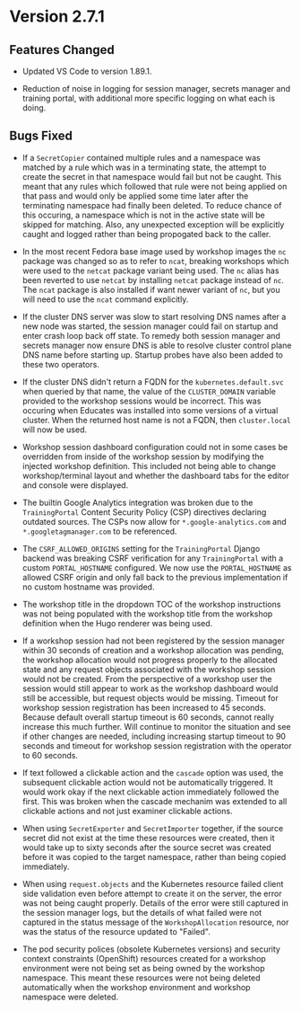 Version 2.7.1
=============

Features Changed
----------------

* Updated VS Code to version 1.89.1.

* Reduction of noise in logging for session manager, secrets manager and
  training portal, with additional more specific logging on what each is doing.

Bugs Fixed
----------

* If a `SecretCopier` contained multiple rules and a namespace was matched by a
  rule which was in a terminating state, the attempt to create the secret in
  that namespace would fail but not be caught. This meant that any rules which
  followed that rule were not being applied on that pass and would only be
  applied some time later after the terminating namespace had finally been
  deleted. To reduce chance of this occuring, a namespace which is not in the
  active state will be skipped for matching. Also, any unexpected exception
  will be explicitly caught and logged rather than being propogated back to the
  caller.

* In the most recent Fedora base image used by workshop images the `nc` package
  was changed so as to refer to `ncat`, breaking workshops which were used to
  the `netcat` package variant being used. The `nc` alias has been reverted to
  use `netcat` by installing `netcat` package instead of `nc`. The `ncat`
  package is also installed if want newer variant of `nc`, but you will need to
  use the `ncat` command explicitly.

* If the cluster DNS server was slow to start resolving DNS names after a new
  node was started, the session manager could fail on startup and enter crash
  loop back off state. To remedy both session manager and secrets manager now
  ensure DNS is able to resolve cluster control plane DNS name before starting
  up. Startup probes have also been added to these two operators.

* If the cluster DNS didn't return a FQDN for the `kubernetes.default.svc` when
  queried by that name, the value of the `CLUSTER_DOMAIN` variable provided to
  the workshop sessions would be incorrect. This was occuring when Educates was
  installed into some versions of a virtual cluster. When the returned host name
  is not a FQDN, then `cluster.local` will now be used.

* Workshop session dashboard configuration could not in some cases be overridden
  from inside of the workshop session by modifying the injected workshop
  definition. This included not being able to change workshop/terminal layout
  and whether the dashboard tabs for the editor and console were displayed.

* The builtin Google Analytics integration was broken due to the `TrainingPortal`
  Content Security Policy (CSP) directives declaring outdated sources. The CSPs
  now allow for `*.google-analytics.com` and `*.googletagmanager.com` to be
  referenced.

* The `CSRF_ALLOWED_ORIGINS` setting for the `TrainingPortal` Django backend was
  breaking CSRF verification for any `TrainingPortal` with a custom
  `PORTAL_HOSTNAME` configured. We now use the `PORTAL_HOSTNAME` as allowed
  CSRF origin and only fall back to the previous implementation if no custom
  hostname was provided.

* The workshop title in the dropdown TOC of the workshop instructions was not
  being populated with the workshop title from the workshop definition when the
  Hugo renderer was being used.

* If a workshop session had not been registered by the session manager within 30
  seconds of creation and a workshop allocation was pending, the workshop
  allocation would not progress properly to the allocated state and any request
  objects associated with the workshop session would not be created. From the
  perspective of a workshop user the session would still appear to work as the
  workshop dashboard would still be accessible, but request objects would be
  missing. Timeout for workshop session registration has been increased to 45
  seconds. Because default overall startup timeout is 60 seconds, cannot really
  increase this much further. Will continue to monitor the situation and see
  if other changes are needed, including increasing startup timeout to 90
  seconds and timeout for workshop session registration with the operator to
  60 seconds.

* If text followed a clickable action and the `cascade` option was used, the
  subsequent clickable action would not be automatically triggered. It would
  work okay if the next clickable action immediately followed the first. This
  was broken when the cascade mechanim was extended to all clickable actions and
  not just examiner clickable actions.

* When using `SecretExporter` and `SecretImporter` together, if the source
  secret did not exist at the time these resources were created, then it would
  take up to sixty seconds after the source secret was created before it was
  copied to the target namespace, rather than being copied immediately.

* When using `request.objects` and the Kubernetes resource failed client side
  validation even before attempt to create it on the server, the error was not
  being caught properly. Details of the error were still captured in the
  session manager logs, but the details of what failed were not captured in
  the status message of the `WorkshopAllocation` resource, nor was the status
  of the resource updated to "Failed".

* The pod security polices (obsolete Kubernetes versions) and security context
  constraints (OpenShift) resources created for a workshop environment were
  not being set as being owned by the workshop namespace. This meant these
  resources were not being deleted automatically when the workshop environment
  and workshop namespace were deleted.
